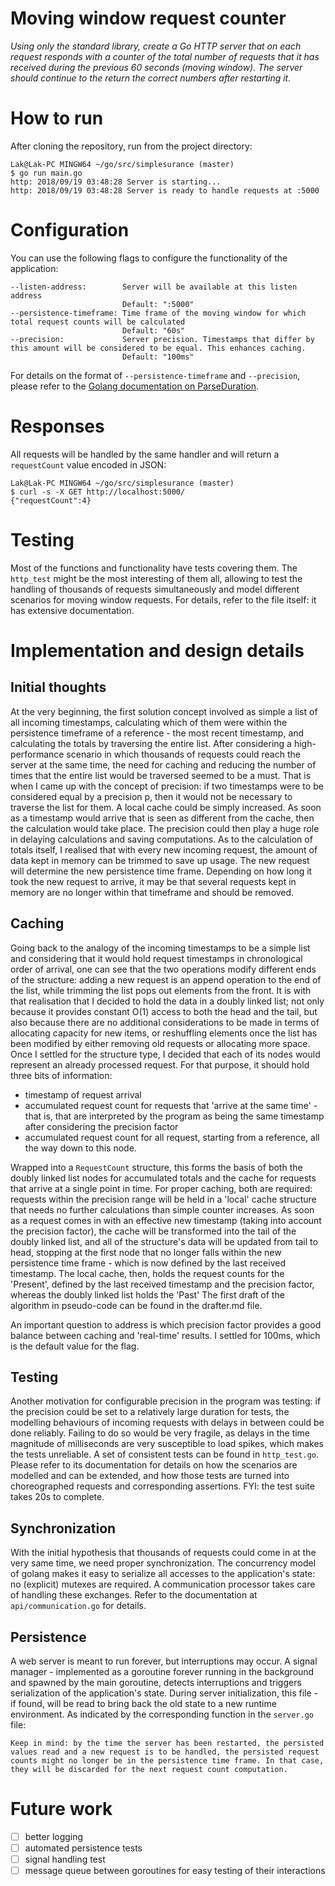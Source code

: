 # Moving window request counter

*Using only the standard library, create a Go HTTP server that on each request responds with a counter of the total number of requests that it has received during the previous 60 seconds (moving window).*
*The server should continue to the return the correct numbers after restarting it.*

# How to run

After cloning the repository, run from the project directory:

    Lak@Lak-PC MINGW64 ~/go/src/simplesurance (master)
    $ go run main.go
    http: 2018/09/19 03:48:28 Server is starting...
    http: 2018/09/19 03:48:28 Server is ready to handle requests at :5000
    
# Configuration

You can use the following flags to configure the functionality of the application:

    --listen-address:        Server will be available at this listen address
                             Default: ":5000"
    --persistence-timeframe: Time frame of the moving window for which total request counts will be calculated
                             Default: "60s"                   
    --precision:             Server precision. Timestamps that differ by this amount will be considered to be equal. This enhances caching.
                             Default: "100ms"
                             
For details on the format of `--persistence-timeframe` and `--precision`, please refer to the [Golang documentation on ParseDuration](https://golang.org/pkg/time/#ParseDuration).

# Responses

All requests will be handled by the same handler and will return a `requestCount` value encoded in JSON:

    Lak@Lak-PC MINGW64 ~/go/src/simplesurance (master)
    $ curl -s -X GET http://localhost:5000/
    {"requestCount":4}

# Testing

Most of the functions and functionality have tests covering them.
The `http_test` might be the most interesting of them all, allowing to test the handling of thousands of requests simultaneously and model different scenarios for moving window requests.
For details, refer to the file itself: it has extensive documentation.

# Implementation and design details

## Initial thoughts

At the very beginning, the first solution concept involved as simple a list of all incoming timestamps, calculating which of them were within the persistence timeframe of a reference - the most recent timestamp, and calculating the totals by traversing the entire list.
After considering a high-performance scenario in which thousands of requests could reach the server at the same time, the need for caching and reducing the number of times that the entire list would be traversed seemed to be a must.
That is when I came up with the concept of precision: if two timestamps were to be considered equal by a precision p, then it would not be necessary to traverse the list for them. A local cache could be simply increased.
As soon as a timestamp would arrive that is seen as different from the cache, then the calculation would take place. The precision could then play a huge role in delaying calculations and saving computations.
As to the calculation of totals itself, I realised that with every new incoming request, the amount of data kept in memory can be trimmed to save up usage. The new request will determine the new persistence time frame. Depending on how long it took the new request to arrive, it may be that several requests kept in memory are no longer within that timeframe and should be removed.

## Caching

Going back to the analogy of the incoming timestamps to be a simple list and considering that it would hold request timestamps in chronological order of arrival, one can see that the two operations modify different ends of the structure: adding a new request is an append operation to the end of the list, while trimming the list pops out elements from the front.
It is with that realisation that I decided to hold the data in a doubly linked list; not only because it provides constant O(1) access to both the head and the tail, but also because there are no additional considerations to be made in terms of allocating capacity for new items, or reshuffling elements once the list has been modified by either removing old requests or allocating more space.
Once I settled for the structure type, I decided that each of its nodes would represent an already processed request. For that purpose, it should hold three bits of information:

- timestamp of request arrival
- accumulated request count for requests that 'arrive at the same time' - that is, that are interpreted by the program as being the same timestamp after considering the precision factor
- accumulated request count for all request, starting from a reference, all the way down to this node.

Wrapped into a `RequestCount` structure, this forms the basis of both the doubly linked list nodes for accumulated totals and the cache for requests that arrive at a single point in time.
For proper caching, both are required: requests within the precision range will be held in a 'local' cache structure that needs no further calculations than simple counter increases. As soon as a request comes in with an effective new timestamp (taking into account the precision factor), the cache will be transformed into the tail of the doubly linked list, and all of the structure's data will be updated from tail to head, stopping at the first node that no longer falls within the new persistence time frame - which is now defined by the last received timestamp.
The local cache, then, holds the request counts for the 'Present', defined by the last received timestamp and the precision factor, whereas the doubly linked list holds the 'Past'
The first draft of the algorithm in pseudo-code can be found in the drafter.md file.

An important question to address is which precision factor provides a good balance between caching and 'real-time' results. I settled for 100ms, which is the default value for the flag.

## Testing

Another motivation for configurable precision in the program was testing: if the precision could be set to a relatively large duration for tests, the modelling behaviours of incoming requests with delays in between could be done reliably.
Failing to do so would be very fragile, as delays in the time magnitude of milliseconds are very susceptible to load spikes, which makes the tests unreliable.
A set of consistent tests can be found in `http_test.go`. Please refer to its documentation for details on how the scenarios are modelled and can be extended, and how those tests are turned into choreographed requests and corresponding assertions.
FYI: the test suite takes 20s to complete.

## Synchronization

With the initial hypothesis that thousands of requests could come in at the very same time, we need proper synchronization.
The concurrency model of golang makes it easy to serialize all accesses to the application's state: no (explicit) mutexes are required.
A communication processor takes care of handling these exchanges. Refer to the documentation at `api/communication.go` for details.

## Persistence

A web server is meant to run forever, but interruptions may occur. A signal manager - implemented as a goroutine forever running in the background and spawned by the main goroutine, detects interruptions and triggers serialization of the application's state.
During server initialization, this file - if found, will be read to bring back the old state to a new runtime environment.
As indicated by the corresponding function in the `server.go` file:

    Keep in mind: by the time the server has been restarted, the persisted values read and a new request is to be handled, the persisted request counts might no longer be in the persistence time frame. In that case, they will be discarded for the next request count computation.

# Future work

- [ ] better logging
- [ ] automated persistence tests
- [ ] signal handling test
- [ ] message queue between goroutines for easy testing of their interactions